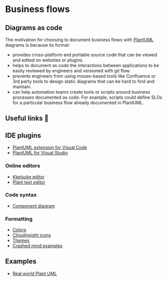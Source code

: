 # Business flows

## Diagrams as code

The motivation for choosing to document business flows with [PlantUML](https://plantuml.com) diagrams is because its format:

- provides cross-platform and portable source code that can be viewed and edited on websites or plugins.
- helps to document as code the interactions between applications to be easily reviewed by engineers and versioned with git flow.
- prevents engineers from using mouse-based tools like Confluence or 3rd party tools to design static diagrams that can be hard to find and maintain.
- can help automation teams create tools or scripts around business processes documented as code. For example, scripts could define SLOs for a particular business flow already documented in PlantUML.

## Useful links 🔗
 
## IDE plugins
- [PlantUML extension for Visual Code](https://marketplace.visualstudio.com/items?itemName=jebbs.plantuml)
- [PlantUML for Visual Studio](https://marketplace.visualstudio.com/items?itemName=KieranBorsden.PlantUmlLanguageService)

### Online editors
- [Kkeisuke editor](https://plantuml-editor.kkeisuke.com/)
- [Plant text editor](https://www.planttext.com)

### Code syntax
- [Component diagram](https://plantuml.com/component-diagram)

### Formatting
- [Colors](https://plantuml.com/color)
- [Cloudinsight icons](https://github.com/plantuml-stdlib/cicon-plantuml-sprites)
- [Themes](https://plantuml.com/theme)
- [Crashed mind examples](https://crashedmind.github.io/PlantUMLHitchhikersGuide)

## Examples
- [Real world Plant UML](https://real-world-plantuml.com)

